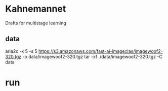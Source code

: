 # Kahnemannet

Drafts for multistage learning



## data

aria2c -x 5 -s 5 https://s3.amazonaws.com/fast-ai-imageclas/imagewoof2-320.tgz -o data/imagewoof2-320.tgz
tar -xf ./data/imagewoof2-320.tgz -C data

# run 

